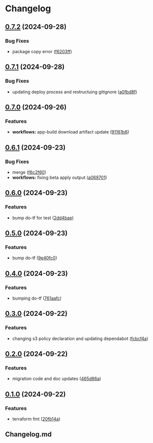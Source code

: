 # Changelog

## [0.7.2](https://github.com/jamcatbiz/weordl/compare/v0.7.1...v0.7.2) (2024-09-28)


### Bug Fixes

* package copy error ([f6203ff](https://github.com/jamcatbiz/weordl/commit/f6203ff121925e0019da9a500ee3c6302f954d70))

## [0.7.1](https://github.com/jamcatbiz/weordl/compare/v0.7.0...v0.7.1) (2024-09-28)


### Bug Fixes

* updating deploy process and restructuing gitignore ([a0fbd8f](https://github.com/jamcatbiz/weordl/commit/a0fbd8fcab0c1cc844daca37fe1fb483b6bd2439))

## [0.7.0](https://github.com/jamcatbiz/weordl/compare/v0.6.1...v0.7.0) (2024-09-26)


### Features

* **workflows:** app-build download artifact update ([91161b6](https://github.com/jamcatbiz/weordl/commit/91161b64167c7415601a06c6cf982c640d2d8348))

## [0.6.1](https://github.com/jamcatbiz/weordl/compare/v0.6.0...v0.6.1) (2024-09-23)


### Bug Fixes

* merge ([f6c2f60](https://github.com/jamcatbiz/weordl/commit/f6c2f605f5904ca0adfa81b6ab082a92894ce7a9))
* **workflows:** fixing beta apply output ([a069701](https://github.com/jamcatbiz/weordl/commit/a069701117f22e300c5d950ffcd0cfd0abc3a5db))

## [0.6.0](https://github.com/jamcatbiz/weordl/compare/v0.5.0...v0.6.0) (2024-09-23)


### Features

* bump do-tf for test ([2dd4bae](https://github.com/jamcatbiz/weordl/commit/2dd4baee3ceef65a129cde009590e9f95dfa1926))

## [0.5.0](https://github.com/jamcatbiz/weordl/compare/v0.4.0...v0.5.0) (2024-09-23)


### Features

* bump do-tf ([9e40fc0](https://github.com/jamcatbiz/weordl/commit/9e40fc03495c4dcc5f8c273555ff776e49f362ad))

## [0.4.0](https://github.com/jamcatbiz/weordl/compare/v0.3.0...v0.4.0) (2024-09-23)


### Features

* bumping do-tf ([761aafc](https://github.com/jamcatbiz/weordl/commit/761aafc7b524d03e7593f39d166c5c923499c9ba))

## [0.3.0](https://github.com/jamcatbiz/weordl/compare/v0.2.0...v0.3.0) (2024-09-22)


### Features

* changing s3 policy declaration and updating dependabot ([fcbcf4a](https://github.com/jamcatbiz/weordl/commit/fcbcf4a018091f31cebd77c961663048128b9831))

## [0.2.0](https://github.com/jamcatbiz/weordl/compare/v0.1.0...v0.2.0) (2024-09-22)


### Features

* migration code and doc updates ([465d86a](https://github.com/jamcatbiz/weordl/commit/465d86a57be856e5734960d4a3a0d0bab1b4490f))

## [0.1.0](https://github.com/jamcatbiz/weordl/compare/v0.0.10...v0.1.0) (2024-09-22)


### Features

* terraform fmt ([20fb14a](https://github.com/jamcatbiz/weordl/commit/20fb14a11747248fe7d83231ae21cf8e969eae45))

## Changelog.md
